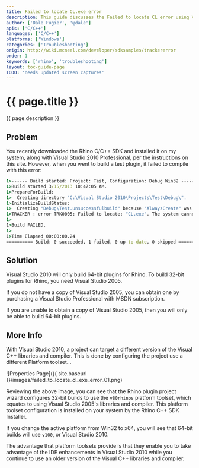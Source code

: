 ```yaml
---
title: Failed to locate CL.exe error
description: This guide discusses the Failed to locate CL error using Visual Studio 2010.
author: ['Dale Fugier', '@dale']
apis: ['C/C++']
languages: ['C/C++']
platforms: ['Windows']
categories: ['Troubleshooting']
origin: http://wiki.mcneel.com/developer/sdksamples/trackererror
order: 1
keywords: ['rhino', 'troubleshooting']
layout: toc-guide-page
TODO: 'needs updated screen captures'
---
```


# {{ page.title }}

{{ page.description }}

## Problem

You recently downloaded the Rhino C/C++ SDK and installed it on my system, along with Visual Studio 2010 Professional, per the instructions on this site.  However, when you went to build a test plugin, it failed to compile with this error:

```cmd
1>------ Build started: Project: Test, Configuration: Debug Win32 ------
1>Build started 3/15/2013 10:47:05 AM.
1>PrepareForBuild:
1>  Creating directory "C:\Visual Studio 2010\Projects\Test\Debug\".
1>InitializeBuildStatus:
1>  Creating "Debug\Test.unsuccessfulbuild" because "AlwaysCreate" was specified.
1>TRACKER : error TRK0005: Failed to locate: "CL.exe". The system cannot find the file specified.
1>
1>Build FAILED.
1>
1>Time Elapsed 00:00:00.24
========== Build: 0 succeeded, 1 failed, 0 up-to-date, 0 skipped ==========
```

## Solution

Visual Studio 2010 will only build 64-bit plugins for Rhino.  To build 32-bit plugins for Rhino, you need Visual Studio 2005.

If you do not have a copy of Visual Studio 2005, you can obtain one by purchasing a Visual Studio Professional with MSDN subscription.

If you are unable to obtain a copy of Visual Studio 2005, then you will only be able to build 64-bit plugins.

## More Info

With Visual Studio 2010, a project can target a different version of the Visual C++ libraries and compiler.  This is done by configuring the project use a different Platform toolset...

![Properties Page]({{ site.baseurl }}/images/failed_to_locate_cl_exe_error_01.png)

Reviewing the above image, you can see that the Rhino plugin project wizard configures 32-bit builds to use the `v80rhinos` platform toolset, which equates to using Visual Studio 2005's libraries and compiler.  This platform toolset configuration is installed on your system by the Rhino C++ SDK Installer.

If you change the active platform from Win32 to x64, you will see that 64-bit builds will use `v100`, or Visual Studio 2010.

The advantage that platform toolsets provide is that they enable you to take advantage of the IDE enhancements in Visual Studio 2010 while you continue to use an older version of the Visual C++ libraries and compiler.
